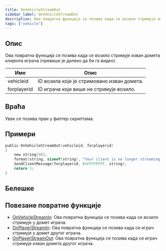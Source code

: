 ```yaml
---
title: OnVehicleStreamOut
sidebar_label: OnVehicleStreamOut
description: Ова повратна функција се позива када се возило стримује изван домета клијента играча (превише је далеко да би га видео).
tags: ["vehicle"]
---
```


## Опис

Ова повратна функција се позива када се возило стримује изван домета клијента играча (превише је далеко да би га видео).

| Име         | Опис                                                         |
| ----------- | ------------------------------------------------------------ |
| vehicleid   | ID возила које је стримовано изван домета.                   |
| forplayerid | ID играча који више не стримује возило.                      |

## Враћа

Увек се позива први у филтер скриптама.

## Примери

```c
public OnVehicleStreamOut(vehicleid, forplayerid)
{
    new string[48];
    format(string, sizeof(string), "Your client is no longer streaming vehicle %d", vehicleid);
    SendClientMessage(forplayerid, 0xFFFFFFFF, string);
    return 1;
}
```

## Белешке

<TipNPCCallbacksSR />

## Повезане повратне функције

- [OnVehicleStreamIn](OnVehicleStreamIn): Ова повратна функција се позива када се возило стримује у домет играча.
- [OnPlayerStreamIn](OnPlayerStreamIn): Ова повратна функција се позива када се играч стримује у домет другог играча. 
- [OnPlayerStreamOut](OnPlayerStreamOut): Ова повратна функција се позива када се играч стримује изван домета другог играча. 
